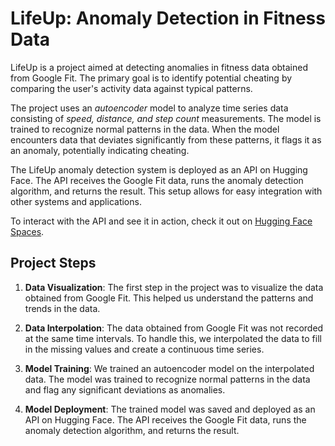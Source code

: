 # LifeUp: Anomaly Detection in Fitness Data

LifeUp is a project aimed at detecting anomalies in fitness data obtained from Google Fit. The primary goal is to identify potential cheating by comparing the user's activity data against typical patterns. 

The project uses an *autoencoder* model to analyze time series data consisting of *speed, distance, and step count* measurements. The model is trained to recognize normal patterns in the data. When the model encounters data that deviates significantly from these patterns, it flags it as an anomaly, potentially indicating cheating.

The LifeUp anomaly detection system is deployed as an API on Hugging Face. The API receives the Google Fit data, runs the anomaly detection algorithm, and returns the result. This setup allows for easy integration with other systems and applications.

To interact with the API and see it in action, check it out on [Hugging Face Spaces](https://huggingface.co/spaces/solo-driven/lifeup).


## Project Steps

1. **Data Visualization**: The first step in the project was to visualize the data obtained from Google Fit. This helped us understand the patterns and trends in the data.

2. **Data Interpolation**: The data obtained from Google Fit was not recorded at the same time intervals. To handle this, we interpolated the data to fill in the missing values and create a continuous time series.

3. **Model Training**: We trained an autoencoder model on the interpolated data. The model was trained to recognize normal patterns in the data and flag any significant deviations as anomalies.

4. **Model Deployment**: The trained model was saved and deployed as an API on Hugging Face. The API receives the Google Fit data, runs the anomaly detection algorithm, and returns the result.
